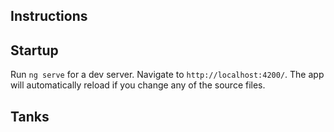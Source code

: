 ## Instructions

## Startup
Run `ng serve` for a dev server. Navigate to `http://localhost:4200/`. The app will automatically reload if you change any of the source files.

## Tanks
